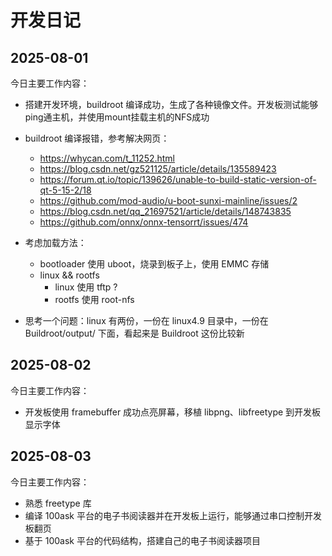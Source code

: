 # 开发日记

## 2025-08-01
今日主要工作内容：
- 搭建开发环境，buildroot 编译成功，生成了各种镜像文件。开发板测试能够ping通主机，并使用mount挂载主机的NFS成功
- buildroot 编译报错，参考解决网页：
	- https://whycan.com/t_11252.html
	- https://blog.csdn.net/gz521125/article/details/135589423
	- https://forum.qt.io/topic/139626/unable-to-build-static-version-of-qt-5-15-2/18
	- https://github.com/mod-audio/u-boot-sunxi-mainline/issues/2
	- https://blog.csdn.net/qq_21697521/article/details/148743835
	- https://github.com/onnx/onnx-tensorrt/issues/474


- 考虑加载方法：
	- bootloader 使用 uboot，烧录到板子上，使用 EMMC 存储
	- linux && rootfs
		- linux 使用 tftp ?
		- rootfs 使用 root-nfs
- 思考一个问题：linux 有两份，一份在 linux4.9 目录中，一份在 Buildroot/output/ 下面，看起来是 Buildroot 这份比较新


## 2025-08-02
今日主要工作内容：
- 开发板使用 framebuffer 成功点亮屏幕，移植 libpng、libfreetype 到开发板显示字体


## 2025-08-03
今日主要工作内容：
- 熟悉 freetype 库
- 编译 100ask 平台的电子书阅读器并在开发板上运行，能够通过串口控制开发板翻页
- 基于 100ask 平台的代码结构，搭建自己的电子书阅读器项目